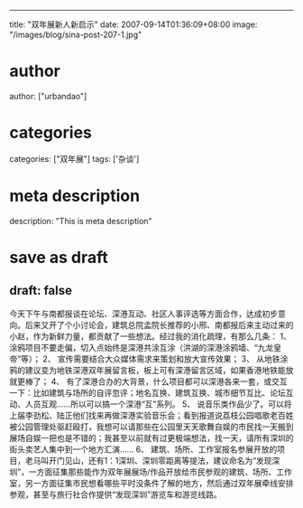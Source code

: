 
---
title: "双年展新人新启示"
date: 2007-09-14T01:36:09+08:00
image: "/images/blog/sina-post-207-1.jpg"
# author
author: ["urbandao"]
# categories
categories: ["双年展"]
tags: ['杂谈']
# meta description
description: "This is meta description"
# save as draft
draft: false
---

今天下午与南都报谈在论坛、深港互动、社区人事评选等方面合作，达成初步意向。后来又开了个小讨论会，建筑总院孟院长推荐的小邢、南都报后来主动过来的小赵，作为新鲜力量，都贡献了一些想法。经过我的消化疏理，有那么几条：
1、
涂鸦项目不要走偏，切入点始终是深港共涂互涂（洪湖的深港涂鸦墙、“九龙皇帝”等）；
2、
宣传需要结合大众媒体需求来策划和放大宣传效果；
3、
从地铁涂鸦的建议变为地铁深港双年展留言板，板上可有深港留言区域，如果香港地铁能放就更棒了；
4、
有了深港合办的大背景，什么项目都可以深港各来一套，或交互一下：比如建筑与场所的自评忽评；地名互换、建筑互换、城市细节互比、论坛互动、人员互观……所以可以搞一个深港“互”系列。
5、
说音乐类作品少了。可以将上届李劲松、陆正他们找来再做深港实验音乐会；看到报道说荔枝公园唱歌老百姓被公园管理处驱赶殴打，我想可以请那些在公园里天天歌舞自娱的市民找一天搬到展场自娱一把也是不错的；我甚至以前就有过更极端想法，找一天，请所有深圳的街头卖艺人集中到一个地方汇演……
6、
建筑、场所、工作室报名参展开放的项目，老马叫开门见山，还有1：1深圳、深圳零距离等提法，建议命名为“发现深圳”，一方面征集那些能作为双年展展场/作品开放给市民参观的建筑、场所、工作室，另一方面征集市民想看哪些平时没条件了解的地方，然后通过双年展牵线安排参观，甚至与旅行社合作提供“发现深圳”游览车和游览线路。
